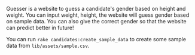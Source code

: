 Guesser is a website to guess a candidate's gender based on height and weight. You can input weight, height, the website will guess gender based on sample data. You can also give the correct gender so that the website can predict better in future!

You can run ```rake candidates:create_sample_data``` to create some sample data from ```lib/assets/sample.csv```.